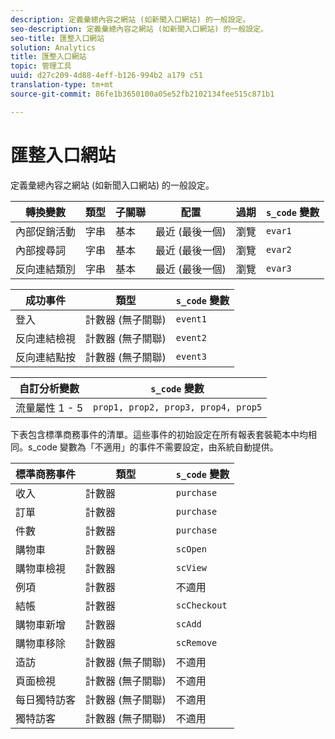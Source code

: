 ```yaml
---
description: 定義彙總內容之網站 (如新聞入口網站) 的一般設定。
seo-description: 定義彙總內容之網站 (如新聞入口網站) 的一般設定。
seo-title: 匯整入口網站
solution: Analytics
title: 匯整入口網站
topic: 管理工具
uuid: d27c209-4d88-4eff-b126-994b2 a179 c51
translation-type: tm+mt
source-git-commit: 86fe1b3650100a05e52fb2102134fee515c871b1

---
```



# 匯整入口網站

定義彙總內容之網站 (如新聞入口網站) 的一般設定。

| 轉換變數 | 類型 | 子關聯 | 配置 | 過期 | `s_code` 變數 |
|---|---|---|---|---|---|
| 內部促銷活動 | 字串 | 基本 | 最近 (最後一個) | 瀏覽 | `evar1` |
| 內部搜尋詞 | 字串 | 基本 | 最近 (最後一個) | 瀏覽 | `evar2` |
| 反向連結類別 | 字串 | 基本 | 最近 (最後一個) | 瀏覽 | `evar3` |

| 成功事件 | 類型 | `s_code` 變數 |
|---|---|---|
| 登入 | 計數器 (無子關聯) | `event1` |
| 反向連結檢視 | 計數器 (無子關聯) | `event2` |
| 反向連結點按 | 計數器 (無子關聯) | `event3` |

| 自訂分析變數 | `s_code` 變數 |
|---|---|
| 流量屬性 1 - 5 | `prop1, prop2, prop3, prop4, prop5` |

下表包含標準商務事件的清單。這些事件的初始設定在所有報表套裝範本中均相同。s_code 變數為「不適用」的事件不需要設定，由系統自動提供。

| 標準商務事件 | 類型 | `s_code` 變數 |
|---|---|---|
| 收入 | 計數器 | `purchase` |
| 訂單 | 計數器 | `purchase` |
| 件數 | 計數器 | `purchase` |
| 購物車 | 計數器 | `scOpen` |
| 購物車檢視 | 計數器 | `scView` |
| 例項 | 計數器 | 不適用 |
| 結帳 | 計數器 | `scCheckout` |
| 購物車新增 | 計數器 | `scAdd` |
| 購物車移除 | 計數器 | `scRemove` |
| 造訪 | 計數器 (無子關聯) | 不適用 |
| 頁面檢視 | 計數器 (無子關聯) | 不適用 |
| 每日獨特訪客 | 計數器 (無子關聯) | 不適用 |
| 獨特訪客 | 計數器 (無子關聯) | 不適用 |

